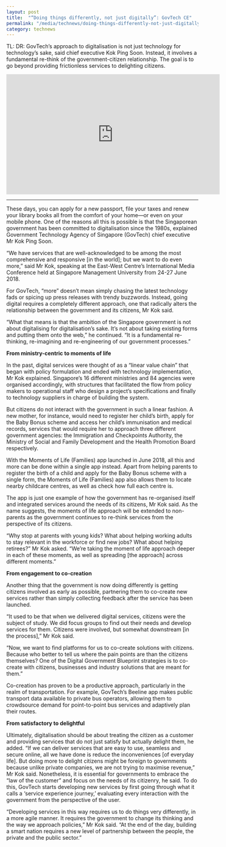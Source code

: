 ```yaml
---
layout: post
title:  "“Doing things differently, not just digitally”: GovTech CE"
permalink: "/media/technews/doing-things-differently-not-just-digitally-govtech-ce"
category: technews
---
```


TL: DR: GovTech’s approach to digitalisation is not just technology for technology’s sake, said chief executive Kok Ping Soon. Instead, it involves a fundamental re-think of the government-citizen relationship. The goal is to go beyond providing frictionless services to delighting citizens.

<div class="bp-youtube">
  <iframe width="560" height="315" src="https://www.youtube.com/embed/wHmqb-DCBiQ" frameborder="0" allow="autoplay; encrypted-media" allowfullscreen></iframe>
</div>

---

These days, you can apply for a new passport, file your taxes and renew your library books all from the comfort of your home—or even on your mobile phone. One of the reasons all this is possible is that the Singaporean government has been committed to digitalisation since the 1980s, explained Government Technology Agency of Singapore (GovTech) chief executive Mr Kok Ping Soon.

“We have services that are well-acknowledged to be among the most comprehensive and responsive [in the world]; but we want to do even more,” said Mr Kok, speaking at the East-West Centre’s International Media Conference held at Singapore Management University from 24-27 June 2018. 

For GovTech, “more” doesn’t mean simply chasing the latest technology fads or spicing up press releases with trendy buzzwords. Instead, going digital requires a completely different approach, one that radically alters the relationship between the government and its citizens, Mr Kok said.

“What that means is that the ambition of the Singapore government is not about digitalising for digitalisation’s sake. It’s not about taking existing forms and putting them onto the web,” he continued. “It is a fundamental re-thinking, re-imagining and re-engineering of our government processes.”
 

**From ministry-centric to moments of life**

In the past, digital services were thought of as a “linear value chain” that began with policy formulation and ended with technology implementation, Mr Kok explained. Singapore’s 16 different ministries and 84 agencies were organised accordingly, with structures that facilitated the flow from policy makers to operational staff who design a project’s specifications and finally to technology suppliers in charge of building the system.

But citizens do not interact with the government in such a linear fashion. A new mother, for instance, would need to register her child’s birth, apply for the Baby Bonus scheme and access her child’s immunisation and medical records, services that would require her to approach three different government agencies: the Immigration and Checkpoints Authority, the Ministry of Social and Family Development and the Health Promotion Board respectively.

With the Moments of Life (Families) app launched in June 2018, all this and more can be done within a single app instead. Apart from helping parents to register the birth of a child and apply for the Baby Bonus scheme with a single form, the Moments of Life (Families) app also allows them to locate nearby childcare centres, as well as check how full each centre is. 

The app is just one example of how the government has re-organised itself and integrated services around the needs of its citizens, Mr Kok said. As the name suggests, the moments of life approach will be extended to non-parents as the government continues to re-think services from the perspective of its citizens.

“Why stop at parents with young kids? What about helping working adults to stay relevant in the workforce or find new jobs? What about helping retirees?” Mr Kok asked. “We’re taking the moment of life approach deeper in each of these moments, as well as spreading [the approach] across different moments.”
 

**From engagement to co-creation**

Another thing that the government is now doing differently is getting citizens involved as early as possible, partnering them to co-create new services rather than simply collecting feedback after the service has been launched. 

“It used to be that when we delivered digital services, citizens were the subject of study. We did focus groups to find out their needs and develop services for them. Citizens were involved, but somewhat downstream [in the process],” Mr Kok said.

“Now, we want to find platforms for us to co-create solutions with citizens. Because who better to tell us where the pain points are than the citizens themselves? One of the Digital Government Blueprint strategies is to co-create with citizens, businesses and industry solutions that are meant for them.”

Co-creation has proven to be a productive approach, particularly in the realm of transportation. For example, GovTech’s Beeline app makes public transport data available to private bus operators, allowing them to crowdsource demand for point-to-point bus services and adaptively plan their routes. 
 

**From satisfactory to delightful**

Ultimately, digitalisation should be about treating the citizen as a customer and providing services that do not just satisfy but actually delight them, he added. “If we can deliver services that are easy to use, seamless and secure online, all we have done is reduce the inconveniences [of everyday life]. But doing more to delight citizens might be foreign to governments because unlike private companies, we are not trying to maximise revenue,” Mr Kok said.
Nonetheless, it is essential for governments to embrace the “law of the customer” and focus on the needs of its citizenry, he said. To do this, GovTech starts developing new services by first going through what it calls a ‘service experience journey,’ evaluating every interaction with the government from the perspective of the user. 

“Developing services in this way requires us to do things very differently, in a more agile manner. It requires the government to change its thinking and the way we approach policies,” Mr Kok said. “At the end of the day, building a smart nation requires a new level of partnership between the people, the private and the public sector.” 

